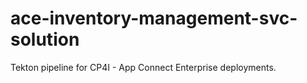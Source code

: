# ace-inventory-management-svc-solution

 Tekton pipeline for CP4I - App Connect Enterprise deployments.
